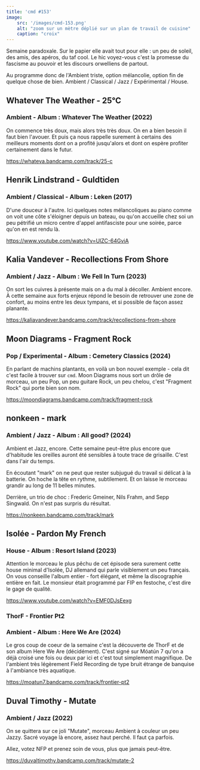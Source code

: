 ```yaml
---
title: 'cmd #153'
image:  
    src: '/images/cmd-153.png'
    alt: "zoom sur un mètre déplié sur un plan de travail de cuisine" 
    caption: "croix"
---
```


Semaine paradoxale. Sur le papier elle avait tout pour elle : un peu de soleil, des amis, des apéros, du taf cool. Le hic voyez-vous c'est la promesse du fascisme au pouvoir et les discours orwelliens de partout.

Au programme donc de l'Ambient triste, option mélancolie, option fin de quelque chose de bien. Ambient / Classical / Jazz / Expérimental / House.


## Whatever The Weather - 25°C

### Ambient - Album : Whatever The Weather  (2022)

On commence très doux, mais alors très très doux. On en a bien besoin il faut bien l'avouer. Et puis ça nous rappelle surement à certains des meilleurs moments dont on a profité jusqu'alors et dont on espère profiter certainement dans le futur. 

https://whateva.bandcamp.com/track/25-c

## Henrik Lindstrand - Guldtiden

### Ambient / Classical - Album : Leken (2017)

D'une douceur à l'autre. Ici quelques notes mélancoliques au piano comme on voit une côte s'éloigner depuis un bateau, ou qu'on accueille chez soi un peu pétrifié un micro centre d'appel antifasciste pour une soirée, parce qu'on en est rendu là.

https://www.youtube.com/watch?v=UlZC-64GviA

## Kalia Vandever - Recollections From Shore 

### Ambient / Jazz - Album : We Fell In Turn (2023)

On sort les cuivres à présente mais on a du mal à décoller. Ambient encore. À cette semaine aux forts enjeux répond le besoin de retrouver une zone de confort, au moins entre les deux tympans, et si possible de façon assez planante.

https://kaliavandever.bandcamp.com/track/recollections-from-shore

## Moon Diagrams - Fragment Rock

### Pop / Experimental - Album : Cemetery Classics (2024)

En parlant de machins plantants, en voilà un bon nouvel exemple - cela dit c'est facile à trouver sur `cmd`. Moon Diagrams nous sort un drôle de morceau, un peu Pop, un peu guitare Rock, un peu chelou, c'est "Fragment Rock" qui porte bien son nom.

https://moondiagrams.bandcamp.com/track/fragment-rock

## nonkeen - mark 

### Ambient / Jazz - Album : All good? (2024)

Ambient et Jazz, encore. Cette semaine peut-être plus encore que d'habitude les oreilles auront été sensibles à toute trace de grisaille. C'est dans l'air du temps.

En écoutant "mark" on ne peut que rester subjugué du travail si délicat à la batterie. On hoche la tête en rythme, subtilement. Et on laisse le morceau grandir au long de 11 belles minutes.

Derrière, un trio de choc : Frederic Gmeiner, Nils Frahm, and Sepp Singwald. On n'est pas surpris du résultat. 

https://nonkeen.bandcamp.com/track/mark

## Isolée - Pardon My French 

### House - Album : Resort Island (2023)

Attention le morceau le plus pêchu de cet épisode sera surement cette house minimal d'Isolée, DJ allemand qui parle visiblement un peu français. On vous conseille l'album entier - fort élégant, et même la discographie entière en fait. Le monsieur était programmé par FIP en festoche, c'est dire le gage de qualité.

https://www.youtube.com/watch?v=EMF0DJsEexg

### ThorF - Frontier Pt2 

### Ambient - Album : Here We Are (2024)

Le gros coup de coeur de la semaine c'est la découverte de ThorF et de son album Here We Are (décidément). C'est signé sur Móatún 7 qu'on a déjà croisé une fois ou deux par ici et c'est tout simplement magnifique. De l'ambient très légèrement Field Recording de type bruit étrange de banquise à l'ambiance très aquatique.

https://moatun7.bandcamp.com/track/frontier-pt2

## Duval Timothy - Mutate 

### Ambient / Jazz (2022)

On se quittera sur ce joli "Mutate", morceau Ambient à couleur un peu Jazzy. Sacré voyage là encore, assez haut perché. Il faut ça parfois.

Allez, votez NFP et prenez soin de vous, plus que jamais peut-être.

https://duvaltimothy.bandcamp.com/track/mutate-2
